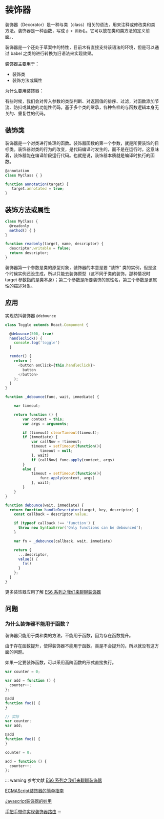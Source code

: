 # 装饰器

装饰器（Decorator）是一种与类（class）相关的语法，用来注释或修改类和类方法。装饰器是一种函数，写成 `@ + 函数名`。它可以放在类和类方法的定义前面。、

装饰器是一个还处于草案中的特性，目前木有直接支持该语法的环境，但是可以通过 babel 之类的进行转换为旧语法来实现效果。

装饰器主要用于：

- 装饰类
- 装饰方法或属性

为什么要用装饰器：

有些时候，我们会对传入参数的类型判断、对返回值的排序、过滤，对函数添加节流、防抖或其他的功能性代码，基于多个类的继承，各种各样的与函数逻辑本身无关的、重复性的代码。

## 装饰类

装饰器是一个对类进行处理的函数。装饰器函数的第一个参数，就是所要装饰的目标类。装饰器对类的行为的改变，是代码编译时发生的，而不是在运行时。这意味着，装饰器能在编译阶段运行代码。也就是说，装饰器本质就是编译时执行的函数。

```js
@annotation
class MyClass { }

function annotation(target) {
   target.annotated = true;
}
```

## 装饰方法或属性

```js
class MyClass {
  @readonly
  method() { }
}

function readonly(target, name, descriptor) {
  descriptor.writable = false;
  return descriptor;
}
```

装饰器第一个参数是类的原型对象，装饰器的本意是要 “装饰” 类的实例，但是这个时候实例还没生成，所以只能去装饰原型（这不同于类的装饰，那种情况时 target 参数指的是类本身）；第二个参数是所要装饰的属性名，第三个参数是该属性的描述对象。

## 应用

实现防抖装饰器 `@debounce`
```js
class Toggle extends React.Component {

  @debounce(500, true)
  handleClick() {
    console.log('toggle')
  }

  render() {
    return (
      <button onClick={this.handleClick}>
        button
      </button>
    );
  }
}

function _debounce(func, wait, immediate) {

    var timeout;

    return function () {
        var context = this;
        var args = arguments;

        if (timeout) clearTimeout(timeout);
        if (immediate) {
            var callNow = !timeout;
            timeout = setTimeout(function(){
                timeout = null;
            }, wait)
            if (callNow) func.apply(context, args)
        }
        else {
            timeout = setTimeout(function(){
                func.apply(context, args)
            }, wait);
        }
    }
}

function debounce(wait, immediate) {
  return function handleDescriptor(target, key, descriptor) {
    const callback = descriptor.value;

    if (typeof callback !== 'function') {
      throw new SyntaxError('Only functions can be debounced');
    }

    var fn = _debounce(callback, wait, immediate)

    return {
      ...descriptor,
      value() {
        fn()
      }
    };
  }
}
```

更多装饰器应用了解 [ES6 系列之我们来聊聊装饰器](https://github.com/mqyqingfeng/Blog/issues/109)

## 问题

### 为什么装饰器不能用于函数？

装饰器只能用于类和类的方法，不能用于函数，因为存在函数提升。

由于存在函数提升，使得装饰器不能用于函数。类是不会提升的，所以就没有这方面的问题。

如果一定要装饰函数，可以采用高阶函数的形式直接执行。

```js
var counter = 0;

var add = function () {
  counter++;
};

@add
function foo() {
}

// 实际
var counter;
var add;

@add
function foo() {
}

counter = 0;

add = function () {
  counter++;
};
```

::: warning 参考文献
[ES6 系列之我们来聊聊装饰器](https://github.com/mqyqingfeng/Blog/issues/109)

[ECMAScript装饰器的简单指南](https://juejin.cn/post/6844903640897945613)

[Javascript装饰器的妙用](https://juejin.cn/post/6844903635168526343)

[手把手带你实现装饰器路由](https://juejin.cn/post/6844904183489888270)
:::